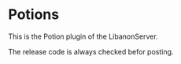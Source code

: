 Potions
=======
This is the Potion plugin of the LibanonServer.

The release code is always checked befor posting.
